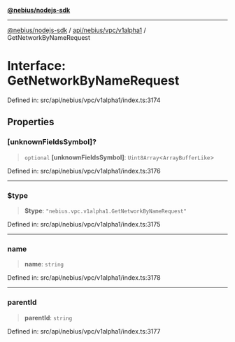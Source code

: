 [**@nebius/nodejs-sdk**](../../../../../README.md)

***

[@nebius/nodejs-sdk](../../../../../README.md) / [api/nebius/vpc/v1alpha1](../README.md) / GetNetworkByNameRequest

# Interface: GetNetworkByNameRequest

Defined in: src/api/nebius/vpc/v1alpha1/index.ts:3174

## Properties

### \[unknownFieldsSymbol\]?

> `optional` **\[unknownFieldsSymbol\]**: `Uint8Array`\<`ArrayBufferLike`\>

Defined in: src/api/nebius/vpc/v1alpha1/index.ts:3176

***

### $type

> **$type**: `"nebius.vpc.v1alpha1.GetNetworkByNameRequest"`

Defined in: src/api/nebius/vpc/v1alpha1/index.ts:3175

***

### name

> **name**: `string`

Defined in: src/api/nebius/vpc/v1alpha1/index.ts:3178

***

### parentId

> **parentId**: `string`

Defined in: src/api/nebius/vpc/v1alpha1/index.ts:3177
